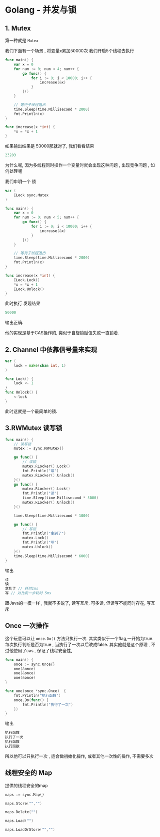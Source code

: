 # Golang - 并发与锁

## 1. Mutex

第一种就是 `Mutex`

我们下面有一个场景 , 将变量x累加50000次 我们开启5个线程去执行

```go
func main() {
	var x = 0
	for num := 0; num < 4; num++ {
		go func() {
			for i := 0; i < 10000; i++ {
				increase(&x)
			}
		}()
	}

	// 等待子线程退出
	time.Sleep(time.Millisecond * 2000)
	fmt.Println(x)
}

func increase(x *int) {
	*x = *x + 1
}
```

如果输出结果是 50000那就对了, 我们看看结果

```java
23283
```

为什么呢, 因为多线程同时操作一个变量时就会出现这种问题 , 出现竞争问题  , 如何处理呢

我们申明一个 锁

```go
var (
	ILock sync.Mutex
)

func main() {
	var x = 0
	for num := 0; num < 5; num++ {
		go func() {
			for i := 0; i < 10000; i++ {
				increase(&x)
			}
		}()
	}

	// 等待子线程退出
	time.Sleep(time.Millisecond * 2000)
	fmt.Println(x)
}

func increase(x *int) {
	ILock.Lock()
	*x = *x + 1
	ILock.Unlock()
}
```

此时执行 发现结果

```go
50000
```

输出正确. 

他的实现是基于CAS操作的, 类似于自旋锁赋值失败一直锁着. 



## 2. Channel 中依靠信号量来实现

```go
var (
	lock = make(chan int, 1)
)

func Lock() {
	lock <- 1
}
func Unlock() {
	<-lock
}
```

此时这就是一个最简单的锁.

## 3.RWMutex 读写锁



```go
func main() {
	// 读写锁
	mutex := sync.RWMutex{}

	go func() {
		// 读锁
		mutex.RLocker().Lock()
		fmt.Println("读")
		mutex.RLocker().Unlock()
	}()
	go func() {
		mutex.RLocker().Lock()
		fmt.Println("读")
		time.Sleep(time.Millisecond * 5000)
		mutex.RLocker().Unlock()
	}()

	time.Sleep(time.Millisecond * 1000)

	go func() {
		// 写锁
		fmt.Println("拿到了")
		mutex.Lock()
		fmt.Println("写")
		mutex.Unlock()
	}()
	time.Sleep(time.Millisecond * 6000)
}
```

输出

```go
读
读
拿到了 // 耗时1ms
写 // 对比前一步耗时 5ms
```



跟Java的一模一样 , 我就不多说了, 读写互斥, 可多读, 但读写不能同时存在, 写互斥



## Once  一次操作

这个玩意可以让 `once.Do()` 方法只执行一次.  其实类似于一个flag,一开始为true.  每次执行判断是否为true , 当执行了一次以后改成false. 其实他就是这个原理 , 不过他使用了cas , 保证了线程安全性, 

```go
func main() {
	once := sync.Once{}
	one(&once)
	one(&once)
	one(&once)
}

func one(once *sync.Once)  {
	fmt.Println("执行函数")
	once.Do(func() {
		fmt.Println("执行了一次")
	})
}
```

输出

```go
执行函数
执行了一次
执行函数
执行函数
```

所以他可以只执行一次  , 适合做初始化操作, 或者其他一次性的操作, 不需要多次



## 线程安全的 Map

提供的线程安全的map

```go
maps := sync.Map{}

maps.Store("","")

maps.Delete("")

maps.Load("")

maps.LoadOrStore("","")
```





